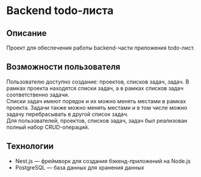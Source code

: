 # Backend todo-листа
## Описание
Проект для обеспечения работы backend-части приложения todo-лист.
## Возможности пользователя
Пользователю доступно создание: проектов, списков задач, задач. В рамках проекта находятся списки задач, а в рамках списков задач соответственно задачи.<br>
Списки задач имеют порядок и их можно менять местами в рамках проекта. Задачи также можно менять местами и в том числе можно задачу перебрасывать в другой список задач.<br>
Для пользователей, проектов, списков задач, задач был реализован полный набор CRUD-операций.
## Технологии
   - Nest.js — фреймворк для создания бэкенд-приложений на Node.js
   - PostgreSQL — база данных для хранения данных

